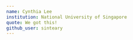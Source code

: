 ```yaml
---
name: Cynthia Lee
institution: National University of Singapore
quote: We got this!
github_user: sinteary
---
```

